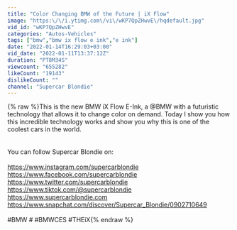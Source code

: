 ```yaml
---
title: "Color Changing BMW of the Future | iX Flow"
image: "https:\/\/i.ytimg.com\/vi\/wKP7QpZHwvE\/hqdefault.jpg"
vid_id: "wKP7QpZHwvE"
categories: "Autos-Vehicles"
tags: ["bmw","bmw ix flow e ink","e ink"]
date: "2022-01-14T16:29:03+03:00"
vid_date: "2022-01-11T13:37:12Z"
duration: "PT8M34S"
viewcount: "655282"
likeCount: "19143"
dislikeCount: ""
channel: "Supercar Blondie"
---
```

{% raw %}This is the new BMW iX Flow E-Ink, a @BMW  with a futuristic technology that allows it to change color on demand. Today I show you how this incredible technology works and show you why this is one of the coolest cars in the world.<br /><br /><br />You can follow Supercar Blondie on:<br /><br /><a rel="nofollow" target="blank" href="https://www.instagram.com/supercarblondie">https://www.instagram.com/supercarblondie</a><br /><a rel="nofollow" target="blank" href="https://www.facebook.com/supercarblondie">https://www.facebook.com/supercarblondie</a><br /><a rel="nofollow" target="blank" href="https://www.twitter.com/supercarblondie">https://www.twitter.com/supercarblondie</a><br /><a rel="nofollow" target="blank" href="https://www.tiktok.com/@supercarblondie">https://www.tiktok.com/@supercarblondie</a><br /><a rel="nofollow" target="blank" href="https://www.supercarblondie.com">https://www.supercarblondie.com</a><br /><a rel="nofollow" target="blank" href="https://www.snapchat.com/discover/Supercar_Blondie/0902710649">https://www.snapchat.com/discover/Supercar_Blondie/0902710649</a><br /><br />#BMW # #BMWCES #THEiX{% endraw %}
